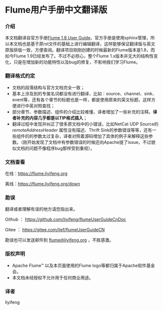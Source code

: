 # Flume用户手册中文翻译版

### 介绍
本文档翻译自官方手册[Flume 1.8 User Guide](http://flume.apache.org/releases/content/1.8.0/FlumeUserGuide.html)，官方手册是使用sphinx管理，所以本文档也是基于原rst文件的基础上进行编辑翻译，这样能够保证翻译版与英文原版排版一致，方便查阅。翻译项目刚刚创建的时候最新的Flume版本是1.8，而如今Flume 1.9已经发布了。不过不必担心，整个Flume 1.x版本并无大的结构性变化，只是在增加新的功能特性以及bug的修复，不影响我们学习Flume。


### 翻译格式约定

- 文档的段落结构与官方文档完全一致；
- 基本上涉及到的专属名词都没有进行翻译，比如：source、channel、sink、event等，还有各个章节的标题也是一样，都是使用原来的英文标题，这样方便进行中英对照查找；
- 部分章节、参数描述、组件的介绍比较难懂，译者增加了一些补充的注释。**译者补充的内容几乎都是以TIP格式插入**；
- 翻译过程中发现并纠正了很多原文档中的小错误，比如NetCat UDP Source的 *remoteAddressHeader* 属性没有描述、Thrift Sink的参数错误等等，还有一些组件的的参数太过复杂，译者对照着源码增加了具体的例子来解释这些参数。（刚开始发现了文档中有参数错误的时候还向Apache提了issue，不过貌似文档的问题不像程序bug那样受到重视）。


### 文档查看
在线：https://flume.liyifeng.org

离线：https://flume.liyifeng.org/down

### 勘误

翻译或者理解有误的地方请您指出来。

Github ： https://github.com/liyifeng/flumeUserGuideCnDoc

Gitee  ： https://gitee.com/lief/flumeUserGuideCN

勘误也可以发送邮件到 flume@liyifeng.org ，不胜感激。

### 版权声明
- Apache Flume™ 以及本页面使用的Flume logo等都归属于Apache软件基金会。
- 本文档未经授权不允许用于任何商业用途。

### 译者
liyifeng 
